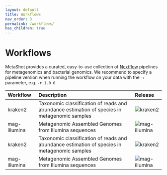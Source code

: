 ```yaml
---
layout: default
title: Workflows
nav_order: 3
permalink: /workflows/
has_children: true
---
```


# Workflows

MetaShot provides a curated, easy-to-use collection of [Nextflow](nextflow.io)
pipelines for metagenomics and bacterial genomics. We recommend to specify a
pipeline version when running the workflow on your data with the `-r` parameter,
e.g. `-r 1.0.0`.


| Workflow              | Description                                                                                   | Release                                                                                                        |
|:----------------------|:----------------------------------------------------------------------------------------------|:---------------------------------------------------------------------------------------------------------------|
| kraken2                | Taxonomic classification of reads and abundance estimation of species in metagenomic samples  | ![kraken2][kraken2_release]                               |
| mag-illumina          | Metagenomic Assembled Genomes from Illumina sequences                                         | ![mag-illumina](https://img.shields.io/github/v/release/metashot/mag-illumina?sort=semver)                     |
| kraken2               | Taxonomic classification of reads and abundance estimation of species in metagenomic samples  | ![kraken2](https://img.shields.io/github/v/release/metashot/kraken2?sort=semver)                               |
| mag-illumina          | Metagenomic Assembled Genomes from Illumina sequences                                         | ![mag-illumina](https://img.shields.io/github/v/release/metashot/mag-illumina?sort=semver)                     |





[kraken2_release]: https://img.shields.io/github/v/release/metashot/kraken2?sort=semver "kraken2 release"
[mag-illumina_release]: https://img.shields.io/github/v/release/metashot/mag-illumina?sort=semver "mag-illumina release"
[prok-quality_release]: https://img.shields.io/github/v/release/metashot/prok-quality?sort=semver "prok-quality release"
[prok-classify_release]: https://img.shields.io/github/v/release/metashot/prok-classify?sort=semver "prok-classify release"
[prok-annotate_release]: https://img.shields.io/github/v/release/metashot/prok-annotate?sort=semver "prok-annotate release"
[prok-snp_release]: https://img.shields.io/github/v/release/metashot/prok-snp?sort=semver "prok-snp release"